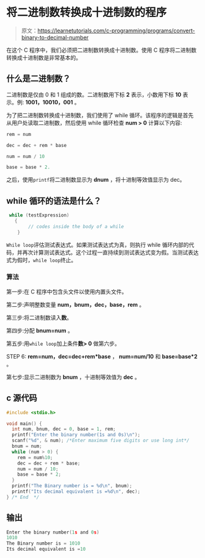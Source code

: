 # 将二进制数转换成十进制数的程序

> 原文：<https://learnetutorials.com/c-programming/programs/convert-binary-to-decimal-number>

在这个 C 程序中，我们必须把二进制数转换成十进制数。使用 C 程序将二进制数转换成十进制数是非常基本的。

## 什么是二进制数？

二进制数是仅由 0 和 1 组成的数。二进制数用下标 **2** 表示，小数用下标 **10** 表示。例: **1001，10010，001** 。

为了把二进制数转换成十进制数，我们使用了 while 循环。该程序的逻辑是首先从用户处读取二进制数，然后使用 while 循环检查 **num > 0** 计算以下内容:

```c
rem = num 

dec = dec + rem * base

num = num / 10 

base = base * 2.
```

之后，使用`printf`将二进制数显示为 **dnum** ，将十进制等效值显示为 dec。

## while 循环的语法是什么？

```c
 while (testExpression)
   {
        // codes inside the body of a while
    } 
```

`While loop`评估测试表达式。如果测试表达式为真，则执行 while 循环内部的代码，并再次计算测试表达式。这个过程一直持续到测试表达式变为假。当测试表达式为假时，`while loop`终止。

### 算法

第一步:在 C 程序中包含头文件以使用内置头文件。

第二步:声明整数变量 **num，bnum，dec，base，rem** 。

第三步:将二进制数读入**数**。

第四步:分配 **bnum=num** 。

第五步:用`while loop`加上条件**数> 0** 做第六步。

STEP 6: **rem=num，dec=dec+rem*base** ， **num=num/10** 和 **base=base*2** 。

第七步:显示二进制数为 **bnum** ，十进制等效值为 **dec** 。

## c 源代码

```c
#include <stdio.h>

void main() {
  int num, bnum, dec = 0, base = 1, rem;
  printf("Enter the binary number(1s and 0s)\n");
  scanf("%d", & num); /*Enter maximum five digits or use long int*/
  bnum = num;
  while (num > 0) {
    rem = num%10;
    dec = dec + rem * base;
    num = num / 10;
    base = base * 2;
  }
  printf("The Binary number is = %d\n", bnum);
  printf("Its decimal equivalent is =%d\n", dec);
} /* End  */

```

## 输出

```c
Enter the binary number(1s and 0s)
1010
The Binary number is = 1010
Its decimal equivalent is =10 
```